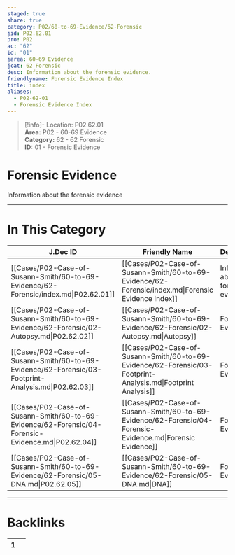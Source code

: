 ```yaml
---  
staged: true  
share: true  
category: P02/60-to-69-Evidence/62-Forensic  
jid: P02.62.01  
pro: P02  
ac: "62"  
id: "01"  
jarea: 60-69 Evidence  
jcat: 62 Forensic  
desc: Information about the forensic evidence.  
friendlyname: Forensic Evidence Index  
title: index  
aliases:  
  - P02-62-01  
  - Forensic Evidence Index  
---  
```

  
>[!info]- Location: P02.62.01  
>**Area:** P02 - 60-69 Evidence  
>**Category:** 62 - 62 Forensic  
>**ID:** 01 - Forensic Evidence  
  
# Forensic Evidence  
  
Information about the forensic evidence  
   
  
  
---  
# In This Category  
  
| J.Dec ID                                                                                             | Friendly Name                                                                                                 | Description                              |  
| ---------------------------------------------------------------------------------------------------- | ------------------------------------------------------------------------------------------------------------- | ---------------------------------------- |  
| [[Cases/P02-Case-of-Susann-Smith/60-to-69-Evidence/62-Forensic/index.md\|P02.62.01]]                 | [[Cases/P02-Case-of-Susann-Smith/60-to-69-Evidence/62-Forensic/index.md\|Forensic Evidence Index]]            | Information about the forensic evidence. |  
| [[Cases/P02-Case-of-Susann-Smith/60-to-69-Evidence/62-Forensic/02-Autopsy.md\|P02.62.02]]            | [[Cases/P02-Case-of-Susann-Smith/60-to-69-Evidence/62-Forensic/02-Autopsy.md\|Autopsy]]                       | Forensic Evidence                        |  
| [[Cases/P02-Case-of-Susann-Smith/60-to-69-Evidence/62-Forensic/03-Footprint-Analysis.md\|P02.62.03]] | [[Cases/P02-Case-of-Susann-Smith/60-to-69-Evidence/62-Forensic/03-Footprint-Analysis.md\|Footprint Analysis]] | Forensic Evidence                        |  
| [[Cases/P02-Case-of-Susann-Smith/60-to-69-Evidence/62-Forensic/04-Forensic-Evidence.md\|P02.62.04]]  | [[Cases/P02-Case-of-Susann-Smith/60-to-69-Evidence/62-Forensic/04-Forensic-Evidence.md\|Forensic Evidence]]   | Forensic Evidence                        |  
| [[Cases/P02-Case-of-Susann-Smith/60-to-69-Evidence/62-Forensic/05-DNA.md\|P02.62.05]]                | [[Cases/P02-Case-of-Susann-Smith/60-to-69-Evidence/62-Forensic/05-DNA.md\|DNA]]                               | Forensic Evidence                        |  
  
  
---  
# Backlinks  
<div><table class="dataview table-view-table"><thead class="table-view-thead"><tr class="table-view-tr-header"><th class="table-view-th"><span></span><span class="dataview small-text">1</span></th><th class="table-view-th"><span></span></th></tr></thead><tbody class="table-view-tbody"></tbody></table></div>